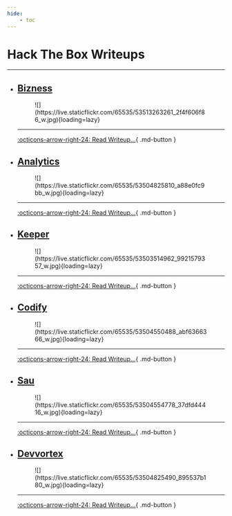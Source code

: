 ```yaml
---
hide:
    - toc
---
```


# **Hack The Box Writeups**

---

<div class="grid cards" markdown>

-   ## [**Bizness**](3.Projects/0xrh0d4m1n/docs/pages/writeups/htb/bizness.md)

    <figure markdown>
        ![](https://live.staticflickr.com/65535/53513263261_2f4f606f86_w.jpg){loading=lazy}
    </figure>

    ---

    [:octicons-arrow-right-24: Read Writeup...](3.Projects/0xrh0d4m1n/docs/pages/writeups/htb/bizness.md){ .md-button } 

-   ## [**Analytics**](analytics.md)

    <figure markdown>
        ![](https://live.staticflickr.com/65535/53504825810_a88e0fc9bb_w.jpg){loading=lazy}
    </figure>

    ---

    [:octicons-arrow-right-24: Read Writeup...](analytics.md){ .md-button }
 
-   ## [**Keeper**](keeper.md)

    <figure markdown>
        ![](https://live.staticflickr.com/65535/53503514962_9921579357_w.jpg){loading=lazy}
    </figure>

    ---

    [:octicons-arrow-right-24: Read Writeup...](keeper.md){ .md-button }

-   ## [**Codify**](codify.md)

    <figure markdown>
        ![](https://live.staticflickr.com/65535/53504550488_abf6366366_w.jpg){loading=lazy}
    </figure>

    ---
  
    [:octicons-arrow-right-24: Read Writeup...](codify.md){ .md-button }

-   ## [**Sau**](sau.md)

    <figure markdown>
        ![](https://live.staticflickr.com/65535/53504554778_37dfd44416_w.jpg){loading=lazy}
    </figure>

    ---

    [:octicons-arrow-right-24: Read Writeup...](sau.md){ .md-button }

-   ## [**Devvortex**](devvortex.md)

    <figure markdown>
        ![](https://live.staticflickr.com/65535/53504825490_895537b180_w.jpg){loading=lazy}
    </figure>

    ---

    [:octicons-arrow-right-24: Read Writeup...](devvortex.md){ .md-button }

</div>

